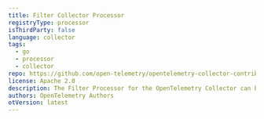 ```yaml
---
title: Filter Collector Processor
registryType: processor
isThirdParty: false
language: collector
tags:
  - go
  - processor
  - collector
repo: https://github.com/open-telemetry/opentelemetry-collector-contrib/tree/main/processor/filterprocessor
license: Apache 2.0
description: The Filter Processor for the OpenTelemetry Collector can be configured to include or exclude metrics.
authors: OpenTelemetry Authors
otVersion: latest
---
```

